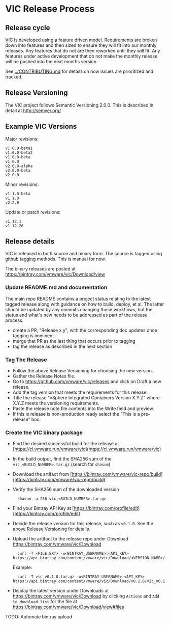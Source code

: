 # VIC Release Process

## Release cycle

VIC is developed using a feature driven model. Requirements are broken down into
features and then sized to ensure they will fit into our monthly releases.  Any
features that do not are then reworked until they will fit. Any features under
active development that do not make the monthly release will be pushed into the
next months version.

See [../CONTRIBUTING.md](../CONTRIBUTING.md) for details on how issues are 
prioritized and tracked.

## Release Versioning

The VIC project follows Semantic Versioning 2.0.0. This is described in detail at 
http://semver.org/

## Example VIC Versions
Major revisions:

    v1.0.0-beta1
    v1.0.0-beta2
    v1.0.0-beta
    v1.0.0
    v2.0.0-alpha
    v2.0.0-beta
    v2.0.0

Minor revisions:

    v1.1.0-beta
    v1.1.0
    v2.2.0

Update or patch revisions:

    v1.12.1
    v1.12.20

## Release details

VIC is released in both source and binary form. The source is tagged using github
tagging methods. This is manual for now.

The binary releases are posted at https://bintray.com/vmware/vic/Download/view

### Update README.md and documentation

The main repo README contains a project status relating to the latest tagged release
along with guidance on how to build, deploy, et al. The latter should be updated by
any commits changing those workflows, but the status and what's new needs to be addressed
as part of the release process.

* create a PR, "Release x.y", with the corresponding doc updates once tagging is imminent
* merge that PR as the last thing that occurs prior to tagging
* tag the release as described in the next section

### Tag The Release

* Follow the above Release Versioning for choosing the new version.
* Gather the Release Notes file.
* Go to https://github.com/vmware/vic/releases and click on Draft a new release.
* Add the tag version that meets the requirements for this release.
* Title the release "vSphere Integrated Containers Version X.Y.Z" where X.Y.Z meets
    the versioning requirements. 
* Paste the release note file contents into the Write field and preview.
* If this is release is non-production ready select the "This is a pre-release" box.


### Create the VIC binary package

* Find the desired successful build for the release at
  [https://ci.vmware.run/vmware/vic](https://ci.vmware.run/vmware/vic)
* In the build output, find the SHA256 sum of the `vic_<BUILD_NUMBER>.tar.gz`
    (search for `shasum`)
* Download the artifact from
    [https://bintray.com/vmware/vic-repo/build](https://bintray.com/vmware/vic-repo/build)
* Verify the SHA256 sum of the downloaded version

  ```
    shasum -a 256 vic_<BUILD_NUMBER>.tar.gz
  ```
* Find your Bintray API Key at
    [https://bintray.com/profile/edit](https://bintray.com/profile/edit)
* Decide the release version for this release, such as `v0.1.0`. See the above
    Release Versioning for details.
* Upload the artifact to the release repo under Download
    https://bintray.com/vmware/vic/Download

  ```
    curl -T <FILE.EXT> -u<BINTRAY_USERNAME>:<API_KEY> https://api.bintray.com/content/vmware/vic/Download/<VERSION_NAME>/<FILE_TARGET_PATH>
  ```

  Example:
    ```
      curl -T vic_v0.1.0.tar.gz -u<BINTRAY_USERNAME>:<API_KEY> https://api.bintray.com/content/vmware/vic/Download/v0.1.0/vic_v0.1.0.tar.gz
    ```

* Display the latest version under Downloads at https://bintray.com/vmware/vic/Download
    by clicking `Actions` and `Add to download list` for the file at
    https://bintray.com/vmware/vic/Download/view#files

TODO: Automate bintray upload
